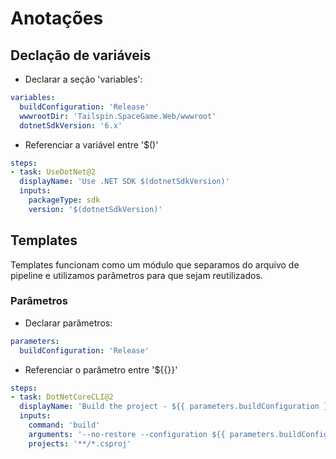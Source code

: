 
# Anotações

## Declação de variáveis
- Declarar a seção 'variables':

```yaml
variables:
  buildConfiguration: 'Release'
  wwwrootDir: 'Tailspin.SpaceGame.Web/wwwroot'
  dotnetSdkVersion: '6.x'
```

- Referenciar a variável entre '$()'

```yaml
steps:
- task: UseDotNet@2
  displayName: 'Use .NET SDK $(dotnetSdkVersion)'
  inputs:
    packageType: sdk
    version: '$(dotnetSdkVersion)'
```

## Templates

Templates funcionam como um módulo que separamos do arquivo de pipeline e utilizamos parâmetros para que sejam reutilizados.

### Parâmetros

- Declarar parâmetros:
```yaml
parameters:
  buildConfiguration: 'Release'
```
- Referenciar o parâmetro entre '${{}}'

```yaml
steps:
- task: DotNetCoreCLI@2
  displayName: 'Build the project - ${{ parameters.buildConfiguration }}'
  inputs:
    command: 'build'
    arguments: '--no-restore --configuration ${{ parameters.buildConfiguration }}'
    projects: '**/*.csproj'
```
